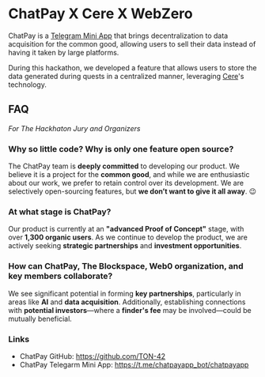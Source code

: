 # ChatPay X Cere X WebZero

ChatPay is a [Telegram Mini App](https://t.me/chatpayapp_bot/chatpayapp) that brings decentralization to data acquisition for the common good, allowing users to sell their data instead of having it taken by large platforms.

During this hackathon, we developed a feature that allows users to store the data generated during quests in a centralized manner, leveraging [Cere](https://www.cere.network/)'s technology.

## FAQ

_For The Hackhaton Jury and Organizers_

### Why so little code? Why is only one feature open source?

The ChatPay team is **deeply committed** to developing our product. We believe it is a project for the **common good**, and while we are enthusiastic about our work, we prefer to retain control over its development. We are selectively open-sourcing features, but **we don’t want to give it all away**. 😉

### At what stage is ChatPay?

Our product is currently at an **"advanced Proof of Concept"** stage, with over **1,300 organic users**. As we continue to develop the product, we are actively seeking **strategic partnerships** and **investment opportunities**.

### How can ChatPay, The Blockspace, Web0 organization, and key members collaborate?

We see significant potential in forming **key partnerships**, particularly in areas like **AI** and **data acquisition**. Additionally, establishing connections with **potential investors**—where a **finder's fee** may be involved—could be mutually beneficial.

### Links

- ChatPay GitHub: https://github.com/TON-42
- ChatPay Telegarm Mini App: https://t.me/chatpayapp_bot/chatpayapp
